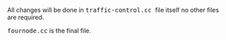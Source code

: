 All changes will be done in <kbd>traffic-control.cc </kbd>file itself no other files are required.

<kbd>fournode.cc</kbd> is the final file.
